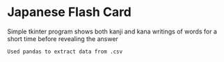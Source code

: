 # Japanese Flash Card
Simple tkinter program shows both kanji and kana writings of words for a short time before revealing the answer

```shell
Used pandas to extract data from .csv
```
